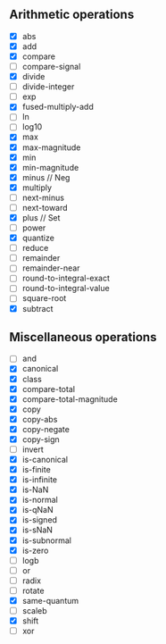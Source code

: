## Arithmetic operations

- [x] abs
- [x] add
- [x] compare
- [ ] compare-signal
- [x] divide
- [ ] divide-integer
- [ ] exp
- [x] fused-multiply-add
- [ ] ln
- [ ] log10
- [x] max
- [x] max-magnitude
- [x] min
- [x] min-magnitude
- [x] minus // Neg
- [x] multiply
- [ ] next-minus
- [ ] next-toward
- [x] plus // Set
- [ ] power
- [x] quantize
- [ ] reduce
- [ ] remainder
- [ ] remainder-near
- [ ] round-to-integral-exact
- [ ] round-to-integral-value
- [ ] square-root
- [x] subtract

## Miscellaneous operations

- [ ] and
- [x] canonical
- [x] class
- [x] compare-total
- [x] compare-total-magnitude
- [x] copy
- [x] copy-abs
- [x] copy-negate
- [x] copy-sign
- [ ] invert
- [x] is-canonical
- [x] is-finite
- [x] is-infinite
- [x] is-NaN
- [x] is-normal
- [x] is-qNaN
- [x] is-signed
- [x] is-sNaN
- [x] is-subnormal
- [x] is-zero
- [ ] logb
- [ ] or
- [ ] radix
- [ ] rotate
- [x] same-quantum
- [ ] scaleb
- [x] shift
- [ ] xor 
